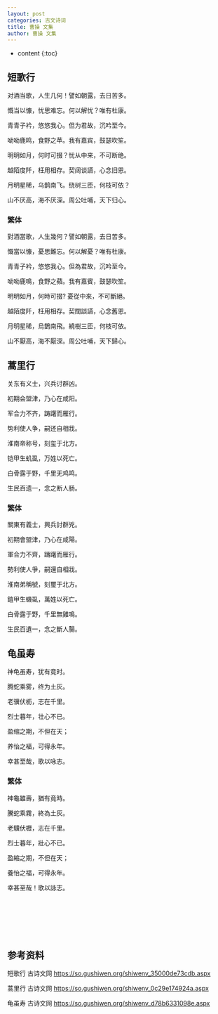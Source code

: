 ```yaml
---
layout: post
categories: 古文诗词
title: 曹操 文集
author: 曹操 文集
---
```

* content
{:toc}

## 短歌行

对酒当歌，人生几何！譬如朝露，去日苦多。

慨当以慷，忧思难忘。何以解忧？唯有杜康。

青青子衿，悠悠我心。但为君故，沉吟至今。

呦呦鹿鸣，食野之苹。我有嘉宾，鼓瑟吹笙。

明明如月，何时可掇？忧从中来，不可断绝。

越陌度阡，枉用相存。契阔谈讌，心念旧恩。

月明星稀，乌鹊南飞。绕树三匝，何枝可依？

山不厌高，海不厌深。周公吐哺，天下归心。

### 繁体

對酒當歌，人生幾何？譬如朝露，去日苦多。

慨當以慷，憂思難忘。何以解憂？唯有杜康。

青青子衿，悠悠我心。但為君故，沉吟至今。

呦呦鹿鳴，食野之蘋。我有嘉賓，鼓瑟吹笙。

明明如月，何時可掇? 憂從中來，不可斷絕。

越陌度阡，枉用相存。契闊談讌，心念舊恩。

月明星稀，烏鵲南飛。繞樹三匝，何枝可依。

山不厭高，海不厭深。周公吐哺，天下歸心。

## 蒿里行

关东有义士，兴兵讨群凶。

初期会盟津，乃心在咸阳。

军合力不齐，踌躇而雁行。

势利使人争，嗣还自相戕。

淮南帝称号，刻玺于北方。

铠甲生虮虱，万姓以死亡。

白骨露于野，千里无鸡鸣。

生民百遗一，念之断人肠。

### 繁体

關東有義士，興兵討群兇。

初期會盟津，乃心在咸陽。

軍合力不齊，躊躇而雁行。

勢利使人爭，嗣還自相戕。

淮南弟稱號，刻璽于北方。

鎧甲生蟣虱，萬姓以死亡。

白骨露于野，千里無雞鳴。

生民百遺一，念之斷人腸。

## 龟虽寿

神龟虽寿，犹有竟时。

腾蛇乘雾，终为土灰。

老骥伏枥，志在千里。

烈士暮年，壮心不已。

盈缩之期，不但在天；

养怡之福，可得永年。

幸甚至哉，歌以咏志。

### 繁体

神龜雖壽，猶有竟時。

騰蛇乘霧，終為土灰。

老驥伏櫪，志在千里。

烈士暮年，壯心不已。

盈縮之期，不但在天；

養怡之福，可得永年。

幸甚至哉！歌以詠志。




<br/><br/><br/><br/><br/>
## 参考资料

短歌行  古诗文网 <https://so.gushiwen.org/shiwenv_35000de73cdb.aspx>

蒿里行  古诗文网 <https://so.gushiwen.org/shiwenv_0c29e174924a.aspx>

龟虽寿  古诗文网 <https://so.gushiwen.org/shiwenv_d78b6331098e.aspx>

